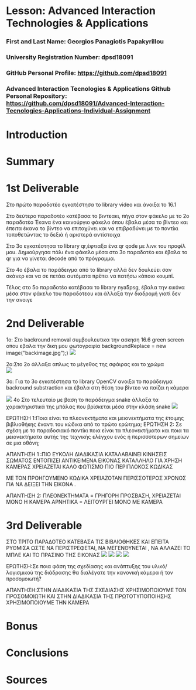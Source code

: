 # Lesson: Advanced Interaction Technologies & Applications

### First and Last Name: Georgios Panagiotis Papakyrillou
### University Registration Number: dpsd18091
### GitHub Personal Profile: https://github.com/dpsd18091
### Advanced Interaction Tecnologies & Applications Github Personal Repository: https://github.com/dpsd18091/Advanced-Interaction-Tecnologies-Applications-Individual-Assignment

# Introduction

# Summary


# 1st Deliverable
Στο πρώτο παραδοτέο εγκατέστησα το library video και άνοιξα το 16.1 

Στο δεύτερο παραδοτέο κατέβασα το βιντεακι, πήγα στον φάκελο με το 2ο παραδοτέο 
Έκανα ένα καινούργιο φάκελο όπου έβαλα μέσα το βίντεο και έπειτα έκανα το βίντεο να επιταχύνει και να επιβραδύνει με το ποντίκι τοποθετώντας το δεξιά ή αριστερά αντίστοιχα 

Στο 3ο εγκατέστησα το library qr,έφτιαξα ένα qr qode με λινκ του προφίλ μου. Δημιούργησα πάλι ένα φάκελο μέσα στο 3ο παραδοτέο και έβαλα το qr για να γίνεται decode από το πρόγραμμα.

Στο 4ο έβαλα το παράδειγμα από το library αλλά δεν δουλεύει σαν σκάνερ και να σε πετάει αυτόματα πρέπει να πατήσω κάποιο κουμπί. 

Τέλος στο 5ο παραδοτέο κατέβασα το library nya5psg, έβαλα την εικόνα μέσα στον φάκελο του παραδοτεου και άλλαξα την διαδρομή γιατί δεν την ανοιγε 

# 2nd Deliverable
1o: Στο backround removal συμβουλευτικα την ασκηση 16.6 green screen οπου εβαλα την δικη μου φωτογραφία backgroundReplace = new image("backimage.jpg");)
![](../dpsdXXXXX/Screenshot%20(1).png)

2o:Στο 2ο άλλαξα απλως το μέγεθος της σφάιρας και το χρώμα  
![](../dpsdXXXXX/Screenshot%20(8).png)

3ο: Για το 3ο εγκατέστησα το library OpenCV ανοιξα το παράδειγμα backround substraction και έβαλα στη θέση του βίντεο να παίζει η κάμερα 

![](../dpsdXXXXX/Screenshot%20(3).png)
4o Στο τελευταίο με βαση το παράδειγμα snake άλλαξα τα χαρακτηριστικά της μπάλας που βρίσκεται μέσα στην κλάση snake 
![](../dpsdXXXXX/Screenshot%20(4).png)

ΕΡΩΤΗΣΗ 1:Ποια είναι τα πλεονεκτήματα και μειονεκτήματα της έτοιμης βιβλιοθήκης έναντι του κώδικα από το πρώτο ερώτημα;
ΕΡΩΤΗΣΗ 2: Σε σχέση με το παραδοσιακό ποντίκι ποια είναι τα πλεονεκτήματα και ποια τα μειονεκτήματα αυτής της τεχνικής ελέγχου ενός ή περισσότερων σημείων σε μια οθόνη; 

ΑΠΑΝΤΗΣΗ 1 :ΠΙΟ ΕΥΚΟΛΗ ΔΙΑΔΙΚΑΣΙΑ 
            ΚΑΤΑΛΑΒΑΙΝΕΙ ΚΙΝΗΣΕΙΣ ΣΩΜΑΤΟΣ 
            ΕΝΤΟΠΙΖΕΙ ΑΝΤΙΚΕΙΜΕΝΑ ΕΙΚΟΝΑΣ 
            ΚΑΤΑΛΛΗΛΟ ΓΙΑ ΧΡΗΣΗ ΚΑΜΕΡΑΣ 
            ΧΡΕΙΑΖΕΤΑΙ ΚΑΛΟ ΦΩΤΙΣΜΟ 
            ΠΙΟ ΠΕΡΙΠΛΟΚΟΣ ΚΩΔΙΚΑΣ 

ΜΕ ΤΟΝ ΠΡΟΗΓΟΥΜΕΝΟ ΚΩΔΙΚΑ ΧΡΕΙΑΖΟΤΑΝ ΠΕΡΙΣΣΟΤΕΡΟΣ ΧΡΟΝΟΣ ΓΙΑ ΝΑ ΔΕΙΞΕΙ ΤΗΝ ΕΙΚΟΝΑ .

ΑΠΑΝΤΗΣΗ 2: ΠΛΕΟΝΕΚΤΗΜΑΤΑ = ΓΡΗΓΟΡΗ ΠΡΟΣΒΑΣΗ, ΧΡΕΙΑΖΕΤΑΙ ΜΟΝΟ Η ΚΑΜΕΡΑ
            ΑΡΝΗΤΙΚΑ = ΛΕΙΤΟΥΡΓΕΙ ΜΟΝΟ ΜΕ ΚΑΜΕΡΑ 
# 3rd Deliverable 
ΣΤΟ ΤΡΙΤΟ ΠΑΡΑΔΟΤΕΟ ΚΑΤΕΒΑΣΑ ΤΙΣ ΒΙΒΛΙΟΘΗΚΕΣ ΚΑΙ ΕΠΕΙΤΑ ΡΥΘΜΙΣΑ ΩΣΤΕ ΝΑ ΠΕΡΙΣΤΡΕΦΕΤΑΙ, ΝΑ ΜΕΓΕΝΘΥΝΕΤΑΙ , ΝΑ ΑΛΛΑΖΕΙ ΤΟ ΜΠΛΕ ΚΑΙ ΤΟ ΠΡΑΣΙΝΟ ΤΗΣ ΕΙΚΟΝΑΣ 
![](../dpsdXXXXX/Screenshot%20(11).png)
![](../dpsdXXXXX/Screenshot%20(12).png)
![](../dpsdXXXXX/Screenshot%20(13).png)
![](../dpsdXXXXX/Screenshot%20(14).png)

ΕΡΩΤΗΣΗ:Σε ποια φάση της σχεδίασης και ανάπτυξης του υλικό/λογισμικού της διάδρασης θα διαλέγατε την κανονική κάμερα ή τον προσομοιωτή?

ΑΠΑΝΤΗΣΗ:ΣΤΗΝ ΔΙΑΔΙΚΑΣΙΑ ΤΗΣ ΣΧΕΔΙΑΣΗΣ ΧΡΗΣΙΜΟΠΟΙΟΥΜΕ ΤΟΝ ΠΡΟΣΟΜΟΙΩΤΗ ΚΑΙ ΣΤΗΝ ΔΙΑΔΙΚΑΣΙΑ ΤΗΣ ΠΡΩΤΟΤΥΠΟΠΟΙΗΣΗΣ ΧΡΗΣΙΜΟΠΟΙΟΥΜΕ ΤΗΝ ΚΑΜΕΡΑ 
# Bonus 


# Conclusions


# Sources
